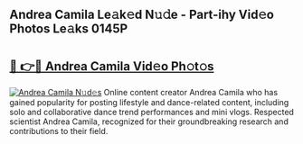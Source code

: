 ## Andrea Camila Le𝚊k𝚎d N𝚞𝚍e - Part-ihy Vid𝚎o Photos Le𝚊ks 0145P

# <h2><a href="http://fbg5h5e.evod.top/?m=Andrea+Camila">🔗 👉🔴 Andrea Camila Vid𝚎o Ph𝚘t𝚘s</a></h2>

[![Andrea Camila N𝚞d𝚎s](https://i.imgur.com/8V9OHl7.gif)](http://fbg5h5e.evod.top/?m=Andrea+Camila)
Online content creator Andrea Camila who has gained popularity for posting lifestyle and dance-related content, including solo and collaborative dance trend performances and mini vlogs. Respected scientist Andrea Camila, recognized for their groundbreaking research and contributions to their field. 
